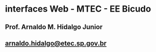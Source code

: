 # interfaces Web - MTEC - EE Bicudo

## Prof. Arnaldo M. Hidalgo Junior
## arnaldo.hidalgo@etec.sp.gov.br
